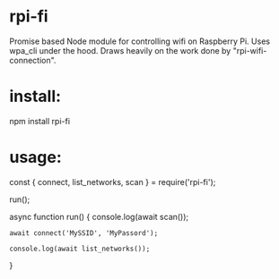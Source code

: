 # rpi-fi

Promise based Node module for controlling wifi on Raspberry Pi. Uses wpa_cli under the hood. Draws heavily on the work done by "rpi-wifi-connection".

# install:

npm install rpi-fi

# usage:

const { connect, list_networks, scan } = require('rpi-fi');

run();

async function run() {
    console.log(await scan());
    
    await connect('MySSID', 'MyPassord');

    console.log(await list_networks());
}